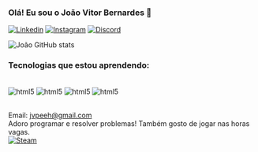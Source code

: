 ### Olá! Eu sou o João Vitor Bernardes 🤙

[![Linkedin](https://img.shields.io/badge/LinkedIn-0077B5?style=for-the-badge&logo=linkedin&logoColor=white)](https://www.linkedin.com/in/joão-vitor-bernardes-farcirolli-6b24b915a/)
[![Instagram](https://img.shields.io/badge/Instagram-E4405F?style=for-the-badge&logo=instagram&logoColor=white)](https://www.instagram.com/bernardesjv_/)
[![Discord](https://img.shields.io/badge/Discord-7289DA?style=for-the-badge&logo=discord&logoColor=white)](https://discord.com/api/guilds/920373285441642557/widget.json)

![João GitHub stats](https://github-readme-stats.vercel.app/api?username=bernardesjoao&show_icons=true&theme=tokyonight)

### Tecnologias que estou aprendendo:

<div style="display: inline_block"><br/>
 <img align="center" alt="html5" src="https://img.shields.io/badge/Python-14354C?style=for-the-badge&logo=python&logoColor=white" />
 <img align="center" alt="html5" src="https://img.shields.io/badge/Flask-000000?style=for-the-badge&logo=flask&logoColor=white" />
 <img align="center" alt="html5" src="https://img.shields.io/badge/Django-092E20?style=for-the-badge&logo=django&logoColor=white" />
 <img align="center" alt="html5" src="https://img.shields.io/badge/JavaScript-F7DF1E?style=for-the-badge&logo=javascript&logoColor=black" />
</div><br/>

Email: jvpeeh@gmail.com 
<br/>
Adoro programar e resolver problemas! Também gosto de jogar nas horas vagas.
<br/>
[![Steam](https://img.shields.io/badge/Steam-000000?style=for-the-badge&logo=steam&logoColor=white)](https://steamcommunity.com/id/Gr1llin/)
